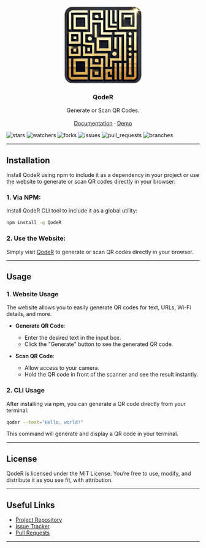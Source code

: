 <p align="center">
    <a href="https://github.com/dudushy/qoder">
        <img src="./assets/qoder-icon.png" alt="qoder logo" width="200" height="200">
    </a>
</p>

<h3 align="center">QodeR</h3>

<p align="center">
    Generate or Scan QR Codes.
    <br>
    <br>
    <a href="https://dudushy.github.io/qoder">Documentation</a>
    ·
    <a href="https://dudushy.github.io/qoder/demo">Demo</a>
</p>

![stars][stars] ![watchers][watchers] ![forks][forks] ![issues][issues] ![pull_requests][pull_requests] ![branches][branches]

---

## Installation

Install QodeR using npm to include it as a dependency in your project or use the website to generate or scan QR codes directly in your browser:

### 1. Via NPM:

Install QodeR CLI tool to include it as a global utility:

```bash
npm install -g QodeR
```

### 2. Use the Website:

Simply visit [QodeR](https://dudushy.github.io/qoder) to generate or scan QR codes directly in your browser.

---

## Usage

### 1. Website Usage

The website allows you to easily generate QR codes for text, URLs, Wi-Fi details, and more.

- **Generate QR Code**:

  - Enter the desired text in the input box.
  - Click the "Generate" button to see the generated QR code.

- **Scan QR Code**:
  - Allow access to your camera.
  - Hold the QR code in front of the scanner and see the result instantly.

### 2. CLI Usage

After installing via npm, you can generate a QR code directly from your terminal:

```bash
qoder --text="Hello, world!"
```

This command will generate and display a QR code in your terminal.

---

## License

QodeR is licensed under the MIT License. You’re free to use, modify, and distribute it as you see fit, with attribution.

---

## Useful Links

- [Project Repository](https://github.com/dudushy/qoder)
- [Issue Tracker](https://github.com/dudushy/qoder/issues)
- [Pull Requests](https://github.com/dudushy/qoder/pulls)

---

[forks]: https://img.shields.io/github/forks/dudushy/qoder
[stars]: https://img.shields.io/github/stars/dudushy/qoder
[watchers]: https://img.shields.io/github/watchers/dudushy/qoder
[issues]: https://badgen.net/github/issues/dudushy/qoder
[pull_requests]: https://badgen.net/github/prs/dudushy/qoder
[branches]: https://badgen.net/github/branches/dudushy/qoder
